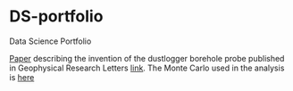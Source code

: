 # DS-portfolio
Data Science Portfolio


[Paper](https://github.com/ry4nb4y/DS-portfolio/blob/master/GRL2001.pdf) describing the invention of the dustlogger borehole probe published in Geophysical Research Letters [link](https://github.com/ry4nb4y/DS-portfolio/blob/master/GRL2001.pdf).  The Monte Carlo used in the analysis is [here](https://github.com/ry4nb4y/DS-portfolio/blob/master/cyl.c)
